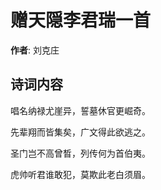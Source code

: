 # 赠天隠李君瑞一首

**作者**: 刘克庄

## 诗词内容

唱名纳禄尤崖异，誓墓休官更崛奇。

先辈翔而皆集矣，广文得此欲逃之。

圣门岂不高曾晳，列传何为首伯夷。

虎帅听君谁敢犯，莫欺此老白须眉。

